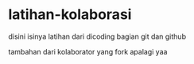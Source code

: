 # latihan-kolaborasi
disini isinya latihan dari dicoding bagian git dan github

tambahan dari kolaborator yang fork
apalagi yaa
